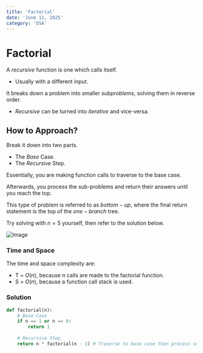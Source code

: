 ```yaml
---
title: 'Factorial'
date: 'June 11, 2025'
category: 'DSA'
---
```


# Factorial

A $recursive$ function is one which calls itself.
- Usually with a different input.

It breaks down a problem into smaller $subproblems$, solving them in reverse order.
- $Recursive$ can be turned into $iterative$ and vice-versa.

## How to Approach?

Break it down into two parts.
- The $Base$ Case.
- The $Recursive$ Step.

Essentially, you are making function calls to traverse to the base case.

Afterwards, you process the sub-problems and return their answers until you reach the top.

This type of problem is referred to as $bottom-up$, where the final return statement is the top of the $one-branch$ tree.

Try solving with $n = 5$ yourself, then refer to the solution below.

![Image](/dsa/factorial/Factorial1.png)

### Time and Space

The time and space complexity are:
- T = $O(n)$, because n calls are made to the factorial function.
- S = $O(n)$, because a function call stack is used.

### Solution

```python
def factorial(n):
    # Base Case
    if n == 1 or n == 0:
        return 1
    
    # Recursive Step
    return n * factorial(n - 1) # Traverse to base case then process sub-problems
```

